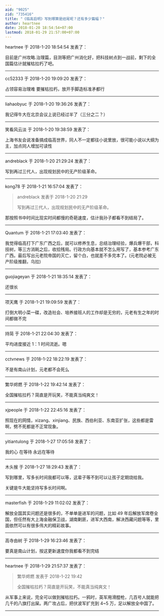 ```yaml
---
aid: "9025"
zid: "735416"
title: "《临高启明》写到哪算是结尾呢？还有多少篇幅？"
author: heartnee
date: 2018-01-20 18:54:54+07:00
lastmod: 2018-01-29 21:57:00+07:00
---
```


heartnee 于 2018-1-20 18:54:54 发表了：

目前是广州攻略.治理篇，目测等把广州消化好，把科技树点到一战前，剩下的全国篇估计就摧枯拉朽了吧。

---

cc52333 于 2018-1-20 19:09:20 发表了：

占领容易治理难 要摧枯拉朽，放开手脚造标准矛都行

---

liahaobyuc 于 2018-1-20 19:36:26 发表了：

我记得牛大在北京会议上说已经过半了（三分之二？）

---

笑看风云淡 于 2018-1-20 19:38:59 发表了：

上海书友会说准备搞成临高世界，同人不一定都往小说里放，很可能小说以大纲为主，加点同人增加可读性

---

andreblack 于 2018-1-20 21:29:24 发表了：

写到再过三代人，出现规划民中的无产阶级革命。

---

kong78 于 2018-1-21 16:57:04 发表了：

> andreblack 发表于 2018-1-20 21:29
>
> 写到再过三代人，出现规划民中的无产阶级革命。

那按照书中时间比现实时间都慢的奇葩速度，估计我孙子都看不到结局了。

---

Quantum 于 2018-1-21 17:03:40 发表了：

我觉得临高打下广东广西之后，就可以修养生息，总结治理经验，爆兵爆干部，科技树，等三方消耗之后，收拾残局。行政方向基本就不怎么用写了，基本参考广东广西。最后写出元老院帝国的灭亡，留个白，也就差不多完本了。(元老院必被无产阶级推翻，乌拉)

---

guojiageyan 于 2018-1-21 18:35:14 发表了：

还很长

---

项天鹰 于 2018-1-21 19:09:59 发表了：

打倒大明小菜一碟，改造社会、培养接班人的工作却是无穷的，元老有生之年的时间都做不完

---

持简 于 2018-1-21 22:04:30 发表了：

平均进度接近 1：1 时间流逝。嗯

---

cctvnews 于 2018-1-22 18:22:19 发表了：

不是有南山计划，元老都不会死么

---

繁华烬燃 于 2018-1-22 19:42:14 发表了：

全国摧枯拉朽？简直是开玩笑，不能真当纯爽文！

---

xjpeople 于 2018-1-22 22:45:16 发表了：

照现在的网情，xizang、xinjiang、民族、西伯利亚、东南亚扩张，这些都是雷啊，劈不死都是不正常现象。

---

yitiantulong 于 2018-1-27 17:05:58 发表了：

我的心 在等待 永远在等待

---

木头猴 于 2018-1-27 18:29:43 发表了：

写到哪里，写多长时间我都可以等，这辈子等不到可以让孩子定期烧给我。

关键是牛大能坚持写多长时间啊。

---

masterfish 于 2018-1-29 11:02:02 发表了：

解放全国其实问题还是很多的，不单单是进军的问题，比如 49 年后解放军席卷全国，但任然有大上海金融保卫战，湖南剿匪，进军大西南，解决西藏问题等等，里面依然可以有很多伟大的精彩故事。

---

高寺由树 于 2018-1-29 16:23:46 发表了：

要真是南山计划，按这更新速度你我都看不到完结

---

heartnee 于 2018-1-29 21:57:37 发表了：

> 繁华烬燃 发表于 2018-1-22 19:42
>
> 全国摧枯拉朽？简直是开玩笑，不能真当纯爽文！

从军事上来说，完全可以做到摧枯拉朽。一鸦时，英军用滑膛枪，几百号人就能把几千的八旗打出屎。两广攻占后，把伏波军扩充到 4~5 万，足以解放全中国了。

---
